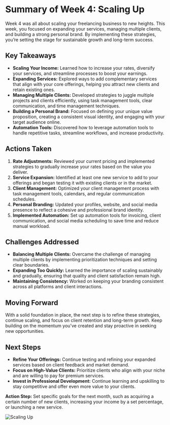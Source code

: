 # Summary of Week 4: Scaling Up

Week 4 was all about scaling your freelancing business to new heights. This week, you focused on expanding your services, managing multiple clients, and building a strong personal brand. By implementing these strategies, you’re setting the stage for sustainable growth and long-term success.

## Key Takeaways

- **Scaling Your Income:** Learned how to increase your rates, diversify your services, and streamline processes to boost your earnings.
- **Expanding Services:** Explored ways to add complementary services that align with your core offerings, helping you attract new clients and retain existing ones.
- **Managing Multiple Clients:** Developed strategies to juggle multiple projects and clients efficiently, using task management tools, clear communication, and time management techniques.
- **Building a Personal Brand:** Focused on defining your unique value proposition, creating a consistent visual identity, and engaging with your target audience online.
- **Automation Tools:** Discovered how to leverage automation tools to handle repetitive tasks, streamline workflows, and increase productivity.

## Actions Taken

1. **Rate Adjustments:** Reviewed your current pricing and implemented strategies to gradually increase your rates based on the value you deliver.
2. **Service Expansion:** Identified at least one new service to add to your offerings and began testing it with existing clients or in the market.
3. **Client Management:** Optimized your client management process with task management tools, calendars, and regular communication schedules.
4. **Personal Branding:** Updated your profiles, website, and social media presence to reflect a cohesive and professional brand identity.
5. **Implemented Automation:** Set up automation tools for invoicing, client communication, and social media scheduling to save time and reduce manual workload.

## Challenges Addressed

- **Balancing Multiple Clients:** Overcame the challenge of managing multiple clients by implementing prioritization techniques and setting clear boundaries.
- **Expanding Too Quickly:** Learned the importance of scaling sustainably and gradually, ensuring that quality and client satisfaction remain high.
- **Maintaining Consistency:** Worked on keeping your branding consistent across all platforms and client interactions.

## Moving Forward

With a solid foundation in place, the next step is to refine these strategies, continue scaling, and focus on client retention and long-term growth. Keep building on the momentum you’ve created and stay proactive in seeking new opportunities.

## Next Steps

- **Refine Your Offerings:** Continue testing and refining your expanded services based on client feedback and market demand.
- **Focus on High-Value Clients:** Prioritize clients who align with your niche and are willing to pay for premium services.
- **Invest in Professional Development:** Continue learning and upskilling to stay competitive and offer even more value to your clients.

**Action Step:** Set specific goals for the next month, such as acquiring a certain number of new clients, increasing your income by a set percentage, or launching a new service.

![Scaling Up](./images/scaling-up.png)

